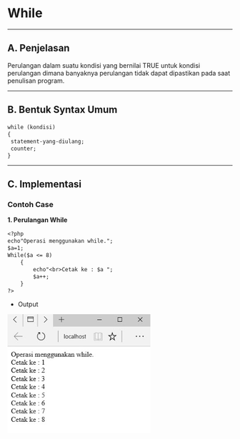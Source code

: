 # **While**
***

## **A. Penjelasan**
Perulangan dalam suatu kondisi yang bernilai TRUE untuk kondisi perulangan dimana banyaknya perulangan tidak dapat dipastikan pada saat penulisan program.
***

## **B. Bentuk Syntax Umum**
	
	while (kondisi) 
	{
	 statement-yang-diulang;
	 counter;
	} 
***

## **C. Implementasi**
### Contoh Case 

**1. Perulangan While**

	<?php
	echo"Operasi menggunakan while.";
	$a=1;
	While($a <= 8)
	    {
	        echo"<br>Cetak ke : $a ";
	        $a++;
	    }
	?>

* Output

![Screenshot](img/img_loopingWhile/a1.png) 